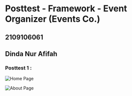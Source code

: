 # Posttest - Framework - Event Organizer (Events Co.)

## 2109106061
## Dinda Nur Afifah

### Posttest 1 :

![Home Page](https://github.com/user-attachments/assets/b6391d6e-05fb-4ea8-aea7-6aa74ce9d839)

![About Page](https://github.com/user-attachments/assets/35fbfaa4-9945-4c1e-8eb3-7b5c3d73f07a)
